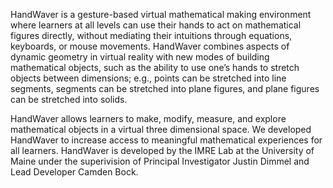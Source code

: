 HandWaver is a gesture-based virtual mathematical making environment where learners at all levels can use their hands to act on mathematical figures directly, without mediating their intuitions through equations, keyboards, or mouse movements. HandWaver combines aspects of dynamic geometry in virtual reality with new modes of building mathematical objects, such as the ability to use one’s hands to stretch objects between dimensions; e.g., points can be stretched into line segments, segments can be stretched into plane figures, and plane figures can be stretched into solids.

HandWaver allows learners to make, modify, measure, and explore mathematical objects in a virtual three dimensional space.  We developed HandWaver to increase access to meaningful mathematical experiences for all learners. HandWaver is developed by the IMRE Lab at the University of Maine under the superivision of Principal Investigator Justin Dimmel and Lead Developer Camden Bock.
